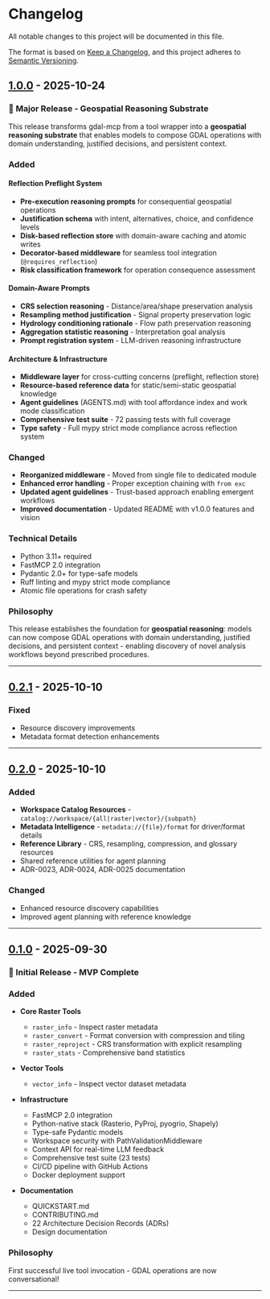# Changelog

All notable changes to this project will be documented in this file.

The format is based on [Keep a Changelog](https://keepachangelog.com/en/1.0.0/),
and this project adheres to [Semantic Versioning](https://semver.org/spec/v2.0.0.html).

## [1.0.0] - 2025-10-24

### 🎉 Major Release - Geospatial Reasoning Substrate

This release transforms gdal-mcp from a tool wrapper into a **geospatial reasoning substrate** that enables 
models to compose GDAL operations with domain understanding, justified decisions, and persistent context.

### Added

#### Reflection Preflight System
- **Pre-execution reasoning prompts** for consequential geospatial operations
- **Justification schema** with intent, alternatives, choice, and confidence levels
- **Disk-based reflection store** with domain-aware caching and atomic writes
- **Decorator-based middleware** for seamless tool integration (`@requires_reflection`)
- **Risk classification framework** for operation consequence assessment

#### Domain-Aware Prompts
- **CRS selection reasoning** - Distance/area/shape preservation analysis
- **Resampling method justification** - Signal property preservation logic
- **Hydrology conditioning rationale** - Flow path preservation reasoning
- **Aggregation statistic reasoning** - Interpretation goal analysis
- **Prompt registration system** - LLM-driven reasoning infrastructure

#### Architecture & Infrastructure
- **Middleware layer** for cross-cutting concerns (preflight, reflection store)
- **Resource-based reference data** for static/semi-static geospatial knowledge
- **Agent guidelines** (AGENTS.md) with tool affordance index and work mode classification
- **Comprehensive test suite** - 72 passing tests with full coverage
- **Type safety** - Full mypy strict mode compliance across reflection system

### Changed
- **Reorganized middleware** - Moved from single file to dedicated module
- **Enhanced error handling** - Proper exception chaining with `from exc`
- **Updated agent guidelines** - Trust-based approach enabling emergent workflows
- **Improved documentation** - Updated README with v1.0.0 features and vision

### Technical Details
- Python 3.11+ required
- FastMCP 2.0 integration
- Pydantic 2.0+ for type-safe models
- Ruff linting and mypy strict mode compliance
- Atomic file operations for crash safety

### Philosophy
This release establishes the foundation for **geospatial reasoning**: models can now compose GDAL operations with domain understanding, justified decisions, and persistent context - enabling discovery of novel analysis workflows beyond prescribed procedures.

---

## [0.2.1] - 2025-10-10

### Fixed
- Resource discovery improvements
- Metadata format detection enhancements

---

## [0.2.0] - 2025-10-10

### Added
- **Workspace Catalog Resources** - `catalog://workspace/{all|raster|vector}/{subpath}`
- **Metadata Intelligence** - `metadata://{file}/format` for driver/format details
- **Reference Library** - CRS, resampling, compression, and glossary resources
- Shared reference utilities for agent planning
- ADR-0023, ADR-0024, ADR-0025 documentation

### Changed
- Enhanced resource discovery capabilities
- Improved agent planning with reference knowledge

---

## [0.1.0] - 2025-09-30

### 🎉 Initial Release - MVP Complete

### Added
- **Core Raster Tools**
  - `raster_info` - Inspect raster metadata
  - `raster_convert` - Format conversion with compression and tiling
  - `raster_reproject` - CRS transformation with explicit resampling
  - `raster_stats` - Comprehensive band statistics

- **Vector Tools**
  - `vector_info` - Inspect vector dataset metadata

- **Infrastructure**
  - FastMCP 2.0 integration
  - Python-native stack (Rasterio, PyProj, pyogrio, Shapely)
  - Type-safe Pydantic models
  - Workspace security with PathValidationMiddleware
  - Context API for real-time LLM feedback
  - Comprehensive test suite (23 tests)
  - CI/CD pipeline with GitHub Actions
  - Docker deployment support

- **Documentation**
  - QUICKSTART.md
  - CONTRIBUTING.md
  - 22 Architecture Decision Records (ADRs)
  - Design documentation

### Philosophy
First successful live tool invocation - GDAL operations are now conversational!

---

[1.0.0]: https://github.com/Wayfinder-Foundry/gdal-mcp/compare/v0.2.1...v1.0.0
[0.2.1]: https://github.com/Wayfinder-Foundry/gdal-mcp/compare/v0.2.0...v0.2.1
[0.2.0]: https://github.com/Wayfinder-Foundry/gdal-mcp/compare/v0.1.0...v0.2.0
[0.1.0]: https://github.com/Wayfinder-Foundry/gdal-mcp/releases/tag/v0.1.0
